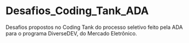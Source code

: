 # Desafios_Coding_Tank_ADA
Desafios propostos no Coding Tank do processo seletivo feito pela ADA para o programa DiverseDEV, do Mercado Eletrônico.
